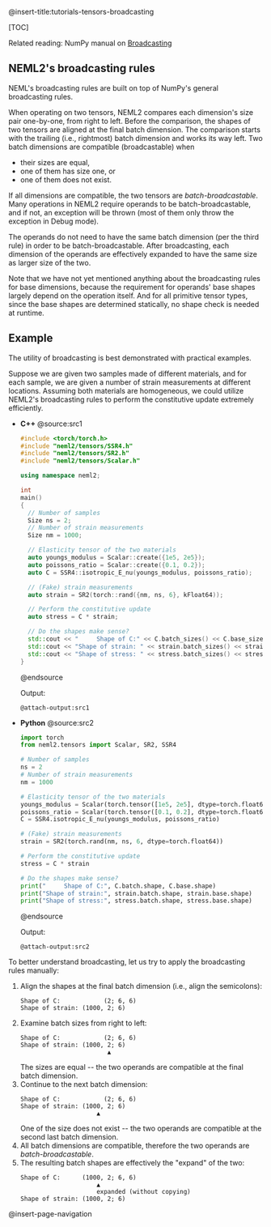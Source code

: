 @insert-title:tutorials-tensors-broadcasting

[TOC]

Related reading: NumPy manual on [Broadcasting](https://numpy.org/doc/stable/user/basics.broadcasting.html)

## NEML2's broadcasting rules

NEML's broadcasting rules are built on top of NumPy's general broadcasting rules.

When operating on two tensors, NEML2 compares each dimension's size pair one-by-one, from right to left. Before the comparison, the shapes of two tensors are aligned at the final batch dimension. The comparison starts with the trailing (i.e., rightmost) batch dimension and works its way left. Two batch dimensions are compatible (broadcastable) when
- their sizes are equal,
- one of them has size one, or
- one of them does not exist.

If all dimensions are compatible, the two tensors are *batch-broadcastable*. Many operations in NEML2 require operands to be batch-broadcastable, and if not, an exception will be thrown (most of them only throw the exception in Debug mode).

The operands do not need to have the same batch dimension (per the third rule) in order to be batch-broadcastable. After broadcasting, each dimension of the operands are effectively expanded to have the same size as larger size of the two.

Note that we have not yet mentioned anything about the broadcasting rules for base dimensions, because the requirement for operands' base shapes largely depend on the operation itself. And for all primitive tensor types, since the base shapes are determined statically, no shape check is needed at runtime.

## Example

The utility of broadcasting is best demonstrated with practical examples.

Suppose we are given two samples made of different materials, and for each sample, we are given a number of strain measurements at different locations. Assuming both materials are homogeneous, we could utilize NEML2's broadcasting rules to perform the constitutive update extremely efficiently.

<div class="tabbed">

- <b class="tab-title">C++</b>
  @source:src1
  ```cpp
  #include <torch/torch.h>
  #include "neml2/tensors/SSR4.h"
  #include "neml2/tensors/SR2.h"
  #include "neml2/tensors/Scalar.h"

  using namespace neml2;

  int
  main()
  {
    // Number of samples
    Size ns = 2;
    // Number of strain measurements
    Size nm = 1000;

    // Elasticity tensor of the two materials
    auto youngs_modulus = Scalar::create({1e5, 2e5});
    auto poissons_ratio = Scalar::create({0.1, 0.2});
    auto C = SSR4::isotropic_E_nu(youngs_modulus, poissons_ratio);

    // (Fake) strain measurements
    auto strain = SR2(torch::rand({nm, ns, 6}, kFloat64));

    // Perform the constitutive update
    auto stress = C * strain;

    // Do the shapes make sense?
    std::cout << "     Shape of C:" << C.batch_sizes() << C.base_sizes() << std::endl;
    std::cout << "Shape of strain: " << strain.batch_sizes() << strain.base_sizes() << std::endl;
    std::cout << "Shape of stress: " << stress.batch_sizes() << stress.base_sizes() << std::endl;
  }
  ```
  @endsource

  Output:
  ```
  @attach-output:src1
  ```
- <b class="tab-title">Python</b>
  @source:src2
  ```python
  import torch
  from neml2.tensors import Scalar, SR2, SSR4

  # Number of samples
  ns = 2
  # Number of strain measurements
  nm = 1000

  # Elasticity tensor of the two materials
  youngs_modulus = Scalar(torch.tensor([1e5, 2e5], dtype=torch.float64))
  poissons_ratio = Scalar(torch.tensor([0.1, 0.2], dtype=torch.float64))
  C = SSR4.isotropic_E_nu(youngs_modulus, poissons_ratio)

  # (Fake) strain measurements
  strain = SR2(torch.rand(nm, ns, 6, dtype=torch.float64))

  # Perform the constitutive update
  stress = C * strain

  # Do the shapes make sense?
  print("     Shape of C:", C.batch.shape, C.base.shape)
  print("Shape of strain:", strain.batch.shape, strain.base.shape)
  print("Shape of stress:", stress.batch.shape, stress.base.shape)
  ```
  @endsource

  Output:
  ```
  @attach-output:src2
  ```

</div>

To better understand broadcasting, let us try to apply the broadcasting rules manually:
1. Align the shapes at the final batch dimension (i.e., align the semicolons):
   ```
   Shape of C:            (2; 6, 6)
   Shape of strain: (1000, 2; 6)
   ```
2. Examine batch sizes from right to left:
   ```
   Shape of C:            (2; 6, 6)
   Shape of strain: (1000, 2; 6)
                           ▲
   ```
   The sizes are equal -- the two operands are compatible at the final batch dimension.
3. Continue to the next batch dimension:
   ```
   Shape of C:            (2; 6, 6)
   Shape of strain: (1000, 2; 6)
                        ▲
   ```
   One of the size does not exist -- the two operands are compatible at the second last batch dimension.
4. All batch dimensions are compatible, therefore the two operands are *batch-broadcastable*.
5. The resulting batch shapes are effectively the "expand" of the two:
   ```
   Shape of C:      (1000, 2; 6, 6)
                        ▲
                        expanded (without copying)
   Shape of strain: (1000, 2; 6)
   ```

@insert-page-navigation
